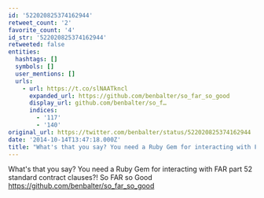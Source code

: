 ```yaml
---
id: '522020825374162944'
retweet_count: '2'
favorite_count: '4'
id_str: '522020825374162944'
retweeted: false
entities:
  hashtags: []
  symbols: []
  user_mentions: []
  urls:
    - url: https://t.co/slNAATkncl
      expanded_url: https://github.com/benbalter/so_far_so_good
      display_url: github.com/benbalter/so_f…
      indices:
        - '117'
        - '140'
original_url: https://twitter.com/benbalter/status/522020825374162944
date: '2014-10-14T13:47:18.000Z'
title: "What's that you say? You need a Ruby Gem for interacting with FAR part\_52 standard contract clauses?…"
---
```


What's that you say? You need a Ruby Gem for interacting with FAR part 52 standard contract clauses?! So FAR so Good https://github.com/benbalter/so_far_so_good
